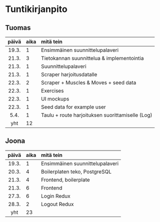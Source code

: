 # Tuntikirjanpito

## Tuomas
| päivä | aika | mitä tein  |
| :----:|:-----| :-----|
| 19.3. | 1    | Ensimmäinen suunnittelupalaveri |
| 21.3. | 3    | Tietokannan suunnittelua & implementointia |
| 21.3. | 1    | Suunnittelupalaveri |
| 21.3. | 1    | Scraper harjoitusdatalle |
| 22.3. | 2    | Scraper + Muscles & Moves + seed data |
| 22.3. | 1    | Exercises |
| 22.3. | 1    | UI mockups |
| 22.3. | 1    | Seed data for example user |
| 5.4.  | 1    | Taulu + route harjoituksen suorittamiselle (Log) |
| yht   | 12    | | 

## Joona
| päivä | aika | mitä tein  |
| :----:|:-----| :-----|
| 19.3. | 1    | Ensimmäinen suunnittelupalaveri |
| 20.3. | 4    | Boilerplaten teko, PostgreSQL |
| 21.3. | 4    | Frontend, boilerplate |
| 21.3. | 6    | Frontend |
| 27.3. | 6    | Login Redux |
| 28.3. | 2    | Logout Redux |
| yht   | 23   | | 
